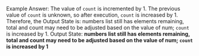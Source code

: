 Example Answer: 
The value of `count` is incremented by 1. The previous value of `count` is unknown, so after execution, `count` is increased by 1. Therefore, the Output State is: numbers list still has elements remaining, total and count may need to be adjusted based on the value of num; `count` is increased by 1.
Output State: **numbers list still has elements remaining, total and count may need to be adjusted based on the value of num; `count` is increased by 1**